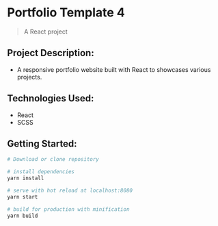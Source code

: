# Portfolio Template 4

> A React project

## Project Description:
- A responsive portfolio website built with React to showcases various projects.

## Technologies Used:
- React
- SCSS

## Getting Started:
``` bash
# Download or clone repository

# install dependencies
yarn install

# serve with hot reload at localhost:8080
yarn start

# build for production with minification
yarn build
